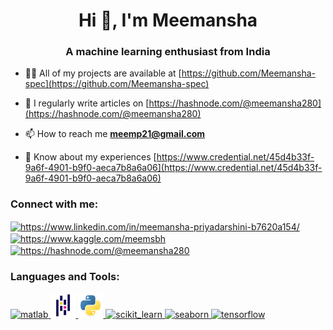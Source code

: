 <h1 align="center">Hi 👋, I'm Meemansha</h1>
<h3 align="center">A machine learning enthusiast from India</h3>

- 👨‍💻 All of my projects are available at [https://github.com/Meemansha-spec](https://github.com/Meemansha-spec)

- 📝 I regularly write articles on [https://hashnode.com/@meemansha280](https://hashnode.com/@meemansha280)

- 📫 How to reach me **meemp21@gmail.com**

- 📄 Know about my experiences [https://www.credential.net/45d4b33f-9a6f-4901-b9f0-aeca7b8a6a06](https://www.credential.net/45d4b33f-9a6f-4901-b9f0-aeca7b8a6a06)

<h3 align="left">Connect with me:</h3>
<p align="left">
<a href="https://linkedin.com/in/https://www.linkedin.com/in/meemansha-priyadarshini-b7620a154/" target="blank"><img align="center" src="https://raw.githubusercontent.com/rahuldkjain/github-profile-readme-generator/master/src/images/icons/Social/linked-in-alt.svg" alt="https://www.linkedin.com/in/meemansha-priyadarshini-b7620a154/" height="30" width="40" /></a>
<a href="https://kaggle.com/https://www.kaggle.com/meemsbh" target="blank"><img align="center" src="https://raw.githubusercontent.com/rahuldkjain/github-profile-readme-generator/master/src/images/icons/Social/kaggle.svg" alt="https://www.kaggle.com/meemsbh" height="30" width="40" /></a>
<a href="https://hashnode.com/https://hashnode.com/@meemansha280" target="blank"><img align="center" src="https://raw.githubusercontent.com/rahuldkjain/github-profile-readme-generator/master/src/images/icons/Social/hashnode.svg" alt="https://hashnode.com/@meemansha280" height="30" width="40" /></a>
</p>

<h3 align="left">Languages and Tools:</h3>
<p align="left"> <a href="https://www.mathworks.com/" target="_blank" rel="noreferrer"> <img src="https://upload.wikimedia.org/wikipedia/commons/2/21/Matlab_Logo.png" alt="matlab" width="40" height="40"/> </a> <a href="https://pandas.pydata.org/" target="_blank" rel="noreferrer"> <img src="https://raw.githubusercontent.com/devicons/devicon/2ae2a900d2f041da66e950e4d48052658d850630/icons/pandas/pandas-original.svg" alt="pandas" width="40" height="40"/> </a> <a href="https://www.python.org" target="_blank" rel="noreferrer"> <img src="https://raw.githubusercontent.com/devicons/devicon/master/icons/python/python-original.svg" alt="python" width="40" height="40"/> </a> <a href="https://scikit-learn.org/" target="_blank" rel="noreferrer"> <img src="https://upload.wikimedia.org/wikipedia/commons/0/05/Scikit_learn_logo_small.svg" alt="scikit_learn" width="40" height="40"/> </a> <a href="https://seaborn.pydata.org/" target="_blank" rel="noreferrer"> <img src="https://seaborn.pydata.org/_images/logo-mark-lightbg.svg" alt="seaborn" width="40" height="40"/> </a> <a href="https://www.tensorflow.org" target="_blank" rel="noreferrer"> <img src="https://www.vectorlogo.zone/logos/tensorflow/tensorflow-icon.svg" alt="tensorflow" width="40" height="40"/> </a> </p>


